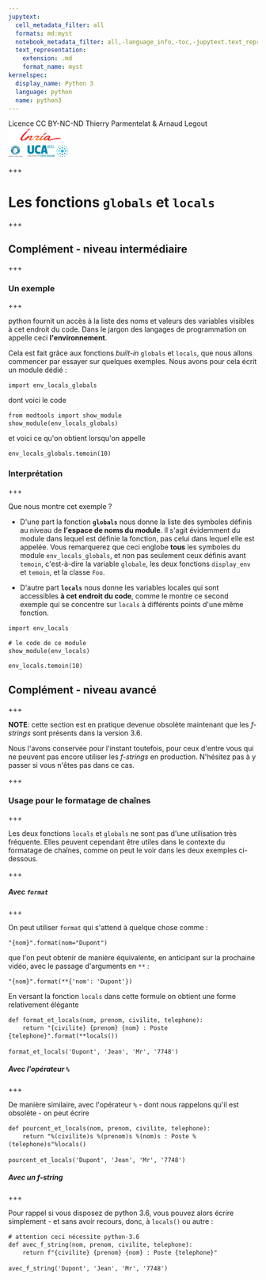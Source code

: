 ```yaml
---
jupytext:
  cell_metadata_filter: all
  formats: md:myst
  notebook_metadata_filter: all,-language_info,-toc,-jupytext.text_representation.jupytext_version,-jupytext.text_representation.format_version
  text_representation:
    extension: .md
    format_name: myst
kernelspec:
  display_name: Python 3
  language: python
  name: python3
---
```


<div class="licence">
<span>Licence CC BY-NC-ND</span>
<span>Thierry Parmentelat &amp; Arnaud Legout</span>
<span><img src="media/both-logos-small-alpha.png" /></span>
</div>

+++

# Les fonctions `globals` et `locals`

+++

## Complément - niveau intermédiaire

+++

### Un exemple

+++

python fournit un accès à la liste des noms et valeurs des variables visibles à cet endroit du code. Dans le jargon des langages de programmation on appelle ceci **l'environnement**.

Cela est fait grâce aux fonctions *built-in* `globals` et `locals`, que nous allons commencer par essayer sur quelques exemples. Nous avons pour cela écrit un module dédié :

```{code-cell}
import env_locals_globals
```

dont voici le code

```{code-cell}
from modtools import show_module
show_module(env_locals_globals)
```

et voici ce qu'on obtient lorsqu'on appelle

```{code-cell}
env_locals_globals.temoin(10)
```

### Interprétation

+++

Que nous montre cet exemple ?

* D'une part la fonction **`globals`** nous donne la liste des symboles définis au niveau de **l'espace de noms du module**. Il s'agit évidemment du module dans lequel est définie la fonction, pas celui dans lequel elle est appelée. Vous remarquerez que ceci englobe **tous** les symboles du module `env_locals_globals`, et non pas seulement ceux définis avant `temoin`, c'est-à-dire la variable `globale`, les deux fonctions `display_env` et `temoin`, et la classe `Foo`. 

* D'autre part **`locals`** nous donne les variables locales qui sont accessibles **à cet endroit du code**, comme le montre ce second exemple qui se concentre sur `locals` à différents points d'une même fonction.

```{code-cell}
import env_locals
```

```{code-cell}
# le code de ce module 
show_module(env_locals)
```

```{code-cell}
env_locals.temoin(10)
```

## Complément - niveau avancé

+++

**NOTE**: cette section est en pratique devenue obsolète maintenant que les *f-strings* sont présents dans la version 3.6.

Nous l'avons conservée pour l'instant toutefois, pour ceux d'entre vous qui ne peuvent pas encore utiliser les *f-strings* en production. N'hésitez pas à y passer si vous n'êtes pas dans ce cas.

+++

### Usage pour le formatage de chaînes

+++

Les deux fonctions `locals` et `globals` ne sont pas d'une utilisation très fréquente. Elles peuvent cependant être utiles dans le contexte du formatage de chaînes, comme on peut le voir dans les deux exemples ci-dessous.

+++

##### Avec `format`

+++

On peut utiliser `format` qui s'attend à quelque chose comme :

```{code-cell}
"{nom}".format(nom="Dupont")
```

que l'on peut obtenir de manière équivalente, en anticipant sur la prochaine vidéo, avec le passage d'arguments en `**` :

```{code-cell}
"{nom}".format(**{'nom': 'Dupont'})
```

En versant la fonction `locals` dans cette formule on obtient une forme relativement élégante

```{code-cell}
def format_et_locals(nom, prenom, civilite, telephone):
    return "{civilite} {prenom} {nom} : Poste {telephone}".format(**locals())

format_et_locals('Dupont', 'Jean', 'Mr', '7748')
```

##### Avec l'opérateur `%`

+++

De manière similaire, avec l'opérateur `%` - dont nous rappelons qu'il est obsolète - on peut écrire

```{code-cell}
def pourcent_et_locals(nom, prenom, civilite, telephone):
    return "%(civilite)s %(prenom)s %(nom)s : Poste %(telephone)s"%locals()

pourcent_et_locals('Dupont', 'Jean', 'Mr', '7748')
```

##### Avec un *f-string*

+++

Pour rappel si vous disposez de python 3.6, vous pouvez alors écrire simplement - et sans avoir recours, donc, à `locals()` ou autre :

```{code-cell}
# attention ceci nécessite python-3.6
def avec_f_string(nom, prenom, civilite, telephone):
    return f"{civilite} {prenom} {nom} : Poste {telephone}"

avec_f_string('Dupont', 'Jean', 'Mr', '7748')
```
